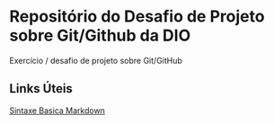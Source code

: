# Repositório do Desafio de Projeto sobre Git/Github da DIO
Exercício / desafio de projeto sobre Git/GitHub

## Links Úteis
[Sintaxe Basica Markdown](https://www.markdownguide.org/basic-syntax/)
